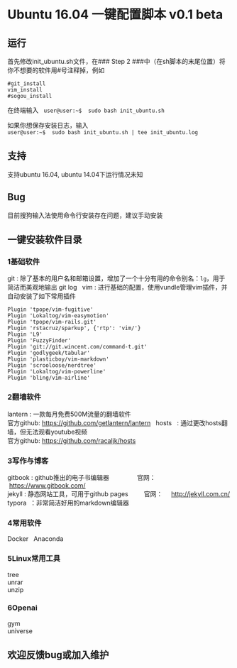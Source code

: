 # Ubuntu 16.04 一键配置脚本 v0.1 beta
## 运行
首先修改init_ubuntu.sh文件，在### Step 2 ###中（在sh脚本的末尾位置）将你不想要的软件用#号注释掉，例如
```
#git_install
vim_install
#sogou_install
```
在终端输入  
`user@user:~$  sudo bash init_ubuntu.sh`
  
如果你想保存安装日志，输入  
`user@user:~$  sudo bash init_ubuntu.sh | tee init_ubuntu.log`
## 支持
支持ubuntu 16.04, ubuntu 14.04下运行情况未知
## Bug
目前搜狗输入法使用命令行安装存在问题，建议手动安装
## 一键安装软件目录
### 1基础软件
git : 除了基本的用户名和邮箱设置，增加了一个十分有用的命令别名：`lg`，用于简洁而美观地输出 git log  
vim : 进行基础的配置，使用vundle管理vim插件，并自动安装了如下常用插件  
```
Plugin 'tpope/vim-fugitive'
Plugin 'Lokaltog/vim-easymotion'
Plugin 'tpope/vim-rails.git'
Plugin 'rstacruz/sparkup', {'rtp': 'vim/'}
Plugin 'L9'
Plugin 'FuzzyFinder'
Plugin 'git://git.wincent.com/command-t.git'
Plugin 'godlygeek/tabular'
Plugin 'plasticboy/vim-markdown'
Plugin 'scrooloose/nerdtree'
Plugin 'Lokaltog/vim-powerline'
Plugin 'bling/vim-airline'
```
### 2翻墙软件
lantern : 一款每月免费500M流量的翻墙软件  
官方github: https://github.com/getlantern/lantern  
hosts   : 通过更改hosts翻墙，但无法观看youtube视频  
官方github: https://github.com/racaljk/hosts  

### 3写作与博客
gitbook : github推出的电子书编辑器                官网：      https://www.gitbook.com/  
jekyll  : 静态网站工具，可用于github pages         官网：     http://jekyll.com.cn/  
typora  ：非常简洁好用的markdown编辑器  

### 4常用软件
Docker  
Anaconda  

### 5Linux常用工具
tree  
unrar  
unzip  

### 6Openai
gym  
universe  

## 欢迎反馈bug或加入维护
